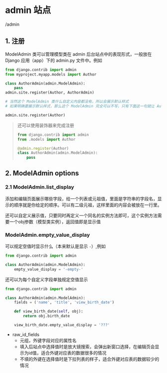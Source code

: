 # admin 站点

/admin

## 1. 注册

ModelAdmin 类可以管理模型类在 admin 后台站点中的表现形式，一般放在 Django 应用（app）下的 admin.py 文件中。例如

```py
from django.contrib import admin
from myproject.myapp.models import Author

class AuthorAdmin(admin.ModelAdmin):
    pass
admin.site.register(Author, AuthorAdmin)

# 当然这个 ModelAdmin 类什么自定义内容都没有，所以会展示默认样式
# 如果明确要展示默认样式，那么这个 ModelAdmin 完全可以不写，只有下面这一句就让 Author 模型类注册成功了，就会在 admin 站点中显示

admin.site.register(Author)
```

> 还可以使用装饰器来完成注册
>
> ```py
> from django.contrib import admin
> from .models import Author
>
> @admin.register(Author)
> class AuthorAdmin(admin.ModelAdmin):
>     pass
> ```

## 2. ModelAdmin options

### 2.1 ModelAdmin.list_display

添加和编辑页面展示哪些字段，给一个列表或元祖值，里面是字符串的字段名，显示的顺序就是你给定的顺序。可以有二级元祖，这样里面的内容会被放在一行里。

还可以自定义展示值，只要同时再定义一个同名的实例方法即可，这个实例方法需要一个obj参数（模型类实例），返回值即是显示值

### ModelAdmin.empty_value_display

可以规定空值时显示什么（本来默认是显示 `-`）,例如

```py
from django.contrib import admin

class AuthorAdmin(admin.ModelAdmin):
    empty_value_display = '-empty-'
```

还可以为每个自定义字段单独规定空值显示

```py
from django.contrib import admin

class AuthorAdmin(admin.ModelAdmin):
    fields = ('name', 'title', 'view_birth_date')

    def view_birth_date(self, obj):
        return obj.birth_date

    view_birth_date.empty_value_display = '???'
```

- raw_id_fields
  - 元组，外键字段对应的属性名
  - 填入后站点中选择值时是放大镜搜索，会弹出新窗口选择，在编辑页会显示为id值，适合外键对应表的数据很多的情况
  - 不填的外键在选择值时是下拉列表的样子，适合外键对应表的数据较少的情况